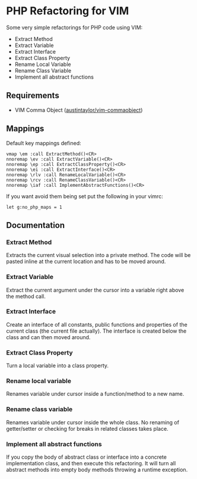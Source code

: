 # PHP Refactoring for VIM

Some very simple refactorings for PHP code using VIM:

* Extract Method
* Extract Variable
* Extract Interface
* Extract Class Property
* Rename Local Variable
* Rename Class Variable
* Implement all abstract functions

## Requirements

* VIM Comma Object ([austintaylor/vim-commaobject](http://github.com/austintaylor/vim-commaobject))

## Mappings

Default key mappings defined:

    vmap \em :call ExtractMethod()<CR>
    nnoremap \ev :call ExtractVariable()<CR>
    nnoremap \ep :call ExtractClassProperty()<CR>
    nnoremap \ei :call ExtractInterface()<CR>
    nnoremap \rlv :call RenameLocalVariable()<CR>
    nnoremap \rcv :call RenameClassVariable()<CR>
    nnoremap \iaf :call ImplementAbstractFunctions()<CR>

If you want avoid them being set put the following in your vimrc:

    let g:no_php_maps = 1

## Documentation

### Extract Method

Extracts the current visual selection into a private method.
The code will be pasted inline at the current location
and has to be moved around. 

### Extract Variable

Extract the current argument under the cursor into a variable
right above the method call.

### Extract Interface

Create an interface of all constants, public functions and
properties of the current class (the current file actually).
The interface is created below the class and can then moved
around.

### Extract Class Property

Turn a local variable into a class property.

### Rename local variable

Renames variable under cursor inside a function/method to a new name.

### Rename class variable

Renames variable under cursor inside the whole class. No renaming of
getter/setter or checking for breaks in related classes takes place.

### Implement all abstract functions

If you copy the body of abstract class or interface into a concrete implementation class,
and then execute this refactoring. It will turn all abstract methods into empty body
methods throwing a runtime exception.
